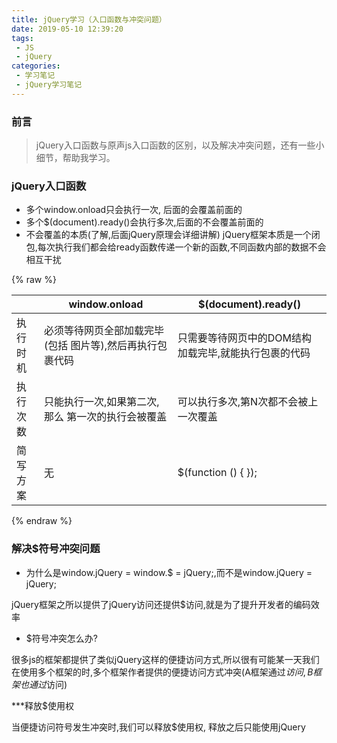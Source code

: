 ```yaml
---
title: jQuery学习（入口函数与冲突问题）
date: 2019-05-10 12:39:20
tags:
 - JS
 - jQuery
categories:
 - 学习笔记
 - jQuery学习笔记
---
```

### 前言
> jQuery入口函数与原声js入口函数的区别，以及解决冲突问题，还有一些小细节，帮助我学习。
<!-- more -->
### jQuery入口函数
* 多个window.onload只会执行一次, 后面的会覆盖前面的
* 多个$(document).ready()会执行多次,后面的不会覆盖前面的
* 不会覆盖的本质(了解,后面jQuery原理会详细讲解) 
jQuery框架本质是一个闭包,每次执行我们都会给ready函数传递一个新的函数,不同函数内部的数据不会相互干扰

{% raw %} 
<table>
<thead>
<tr>
<th></th>
<th>window.onload</th>
<th>$(document).ready()</th>
</tr>
</thead>
<tbody>
<tr>
<td>执行时机</td>
<td>必须等待网页全部加载完毕(包括 图片等),然后再执行包裹代码</td>
<td>只需要等待网页中的DOM结构 加载完毕,就能执行包裹的代码</td>
</tr>
<tr>
<td>执行次数</td>
<td>只能执行一次,如果第二次,那么 第一次的执行会被覆盖</td>
<td>可以执行多次,第N次都不会被上 一次覆盖</td>
</tr>
<tr>
<td>简写方案</td>
<td>无</td>
<td>$(function () { });</td>
</tr>
</tbody>
</table>
{% endraw %}

### 解决$符号冲突问题
* 为什么是window.jQuery = window.$ = jQuery;,而不是window.jQuery  = jQuery;

jQuery框架之所以提供了jQuery访问还提供$访问,就是为了提升开发者的编码效率

* $符号冲突怎么办?

很多js的框架都提供了类似jQuery这样的便捷访问方式,所以很有可能某一天我们在使用多个框架的时,多个框架作者提供的便捷访问方式冲突(A框架通过$访问,B框架也通过$访问)



***释放$使用权

当便捷访问符号发生冲突时,我们可以释放$使用权, 释放之后只能使用jQuery



